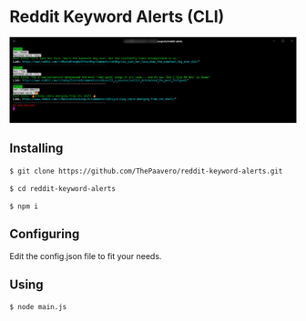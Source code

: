# Reddit Keyword Alerts (CLI)

![alt text](https://raw.githubusercontent.com/ThePaavero/reddit-keyword-alerts/master/screenshot.png)

## Installing
`$ git clone https://github.com/ThePaavero/reddit-keyword-alerts.git`

`$ cd reddit-keyword-alerts`

`$ npm i`

## Configuring
Edit the config.json file to fit your needs.

## Using
`$ node main.js`
